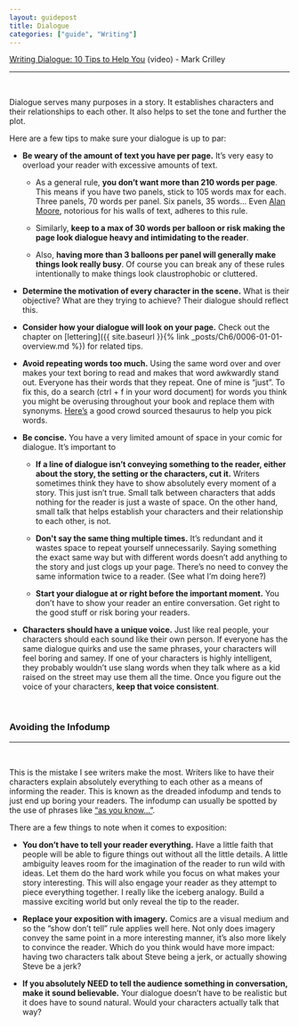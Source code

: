 ```yaml
---
layout: guidepost
title: Dialogue
categories: ["guide", "Writing"]
---
```


[Writing Dialogue: 10 Tips to Help You](https://www.youtube.com/watch?v=zJGX2raiafU) (video) - Mark Crilley

<hr><br>

Dialogue serves many purposes in a story. It establishes characters and their relationships to each other. It also helps to set the tone and further the plot.

Here are a few tips to make sure your dialogue is up to par:

- **Be weary of the amount of text you have per page.** It’s very easy to overload your reader with excessive amounts of text.

    - As a general rule, **you don’t want more than 210 words per page**. This means if you have two panels, stick to 105 words max for each. Three panels, 70 words per panel. Six panels, 35 words... Even [Alan Moore](http://downthetubes.net/?p=6793), notorious for his walls of text, adheres to this rule.

    - Similarly, **keep to a max of 30 words per balloon or risk making the page look dialogue heavy and intimidating to the reader**.

    - Also, **having more than 3 balloons per panel will generally make things look really busy**. Of course you can break any of these rules intentionally to make things look claustrophobic or cluttered.

- **Determine the motivation of every character in the scene.** What is their objective? What are they trying to achieve? Their dialogue should reflect this.

- **Consider how your dialogue will look on your page.** Check out the chapter on [lettering]({{ site.baseurl }}{% link _posts/Ch6/0006-01-01-overview.md %}) for related tips.

- **Avoid repeating words too much.** Using the same word over and over makes your text boring to read and makes that word awkwardly stand out. Everyone has their words that they repeat. One of mine is “just”. To fix this, do a search (ctrl + f in your word document) for words you think you might be overusing throughout your book and replace them with synonyms. [Here’s](https://www.powerthesaurus.org/) a good crowd sourced thesaurus to help you pick words.

- **Be concise.** You have a very limited amount of space in your comic for dialogue. It’s important to 

    - **If a line of dialogue isn’t conveying something to the reader, either about the story, the setting or the characters, cut it.** Writers sometimes think they have to show absolutely every moment of a story. This just isn’t true. Small talk between characters that adds nothing for the reader is just a waste of space. On the other hand, small talk that helps establish your characters and their relationship to each other, is not.

    - **Don't say the same thing multiple times.** It’s redundant and it wastes space to repeat yourself unnecessarily. Saying something the exact same way but with different words doesn’t add anything to the story and just clogs up your page. There’s no need to convey the same information twice to a reader. (See what I’m doing here?)

    - **Start your dialogue at or right before the important moment.** You don’t have to show your reader an entire conversation. Get right to the good stuff or risk boring your readers.

- **Characters should have a unique voice.** Just like real people, your characters should each sound like their own person. If everyone has the same dialogue quirks and use the same phrases, your characters will feel boring and samey. If one of your characters is highly intelligent, they probably wouldn’t use slang words when they talk where as a kid raised on the street may use them all the time. Once you figure out the voice of your characters, **keep that voice consistent**.

<br>

### Avoiding the Infodump

<hr><br>

This is the mistake I see writers make the most. Writers like to have their characters explain absolutely everything to each other as a means of informing the reader. This is known as the dreaded infodump and tends to just end up boring your readers. The infodump can usually be spotted by the use of phrases like [“as you know…”](http://tvtropes.org/pmwiki/pmwiki.php/Main/AsYouKnow). 

There are a few things to note when it comes to exposition:

- **You don’t have to tell your reader everything.** Have a little faith that people will be able to figure things out without all the little details. A little ambiguity leaves room for the imagination of the reader to run wild with ideas. Let them do the hard work while you focus on what makes your story interesting. This will also engage your reader as they attempt to piece everything together. I really like the iceberg analogy. Build a massive exciting world but only reveal the tip to the reader.

- **Replace your exposition with imagery.** Comics are a visual medium and so the “show don’t tell” rule applies well here. Not only does imagery convey the same point in a more interesting manner, it’s also more likely to convince the reader. Which do you think would have more impact: having two characters talk about Steve being a jerk, or actually showing Steve be a jerk?

- **If you absolutely NEED to tell the audience something in conversation, make it sound believable.** Your dialogue doesn’t have to be realistic but it does have to sound natural. Would your characters actually talk that way?